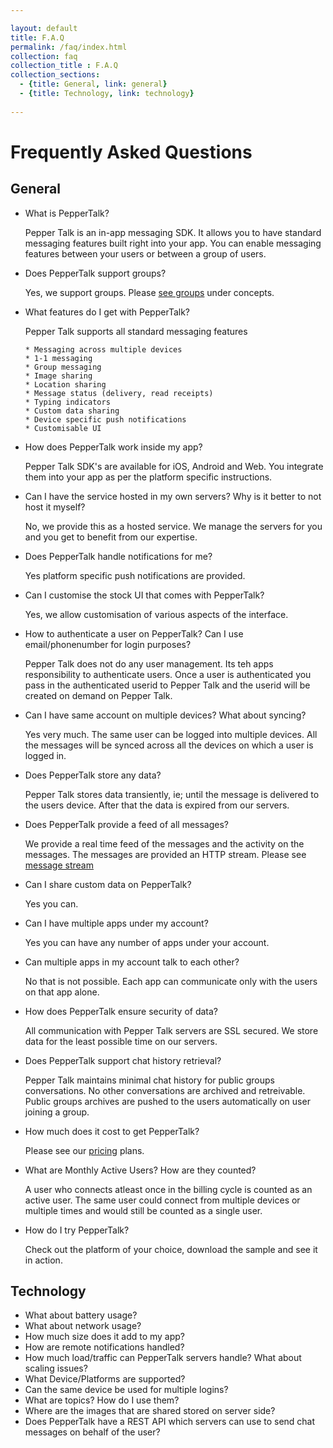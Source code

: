 ```yaml
---

layout: default
title: F.A.Q
permalink: /faq/index.html
collection: faq
collection_title : F.A.Q
collection_sections:
  - {title: General, link: general}
  - {title: Technology, link: technology}
  
---
```


# Frequently Asked Questions
## General

* What is PepperTalk?

    Pepper Talk is an in-app messaging SDK. It allows you to have standard messaging features built right into your app. You can enable messaging features between your users or between a group of users.

* Does PepperTalk support groups?

    Yes, we support groups. Please [see groups](/#groups) under concepts.

* What features do I get with PepperTalk?

    Pepper Talk supports all standard messaging features
  
      * Messaging across multiple devices
      * 1-1 messaging
      * Group messaging
      * Image sharing
      * Location sharing
      * Message status (delivery, read receipts)
      * Typing indicators
      * Custom data sharing
      * Device specific push notifications
      * Customisable UI


* How does PepperTalk work inside my app?

    Pepper Talk SDK's are available for iOS, Android and Web. You integrate them into your app as per the platform specific instructions.

* Can I have the service hosted in my own servers? Why is it better to not host it myself?

    No, we provide this as a hosted service. We manage the servers for you and you get to benefit from our expertise.

* Does PepperTalk handle notifications for me?

    Yes platform specific push notifications are provided.

* Can I customise the stock UI that comes with PepperTalk?

    Yes, we allow customisation of various aspects of the interface.

* How to authenticate a user on PepperTalk? Can I use email/phonenumber for login purposes?

    Pepper Talk does not do any user management. Its teh apps responsibility to authenticate users. Once a user is authenticated you pass in the authenticated userid to Pepper Talk and the userid will be created on demand on Pepper Talk.

* Can I have same account on multiple devices? What about syncing?

    Yes very much. The same user can be logged into multiple devices. All the messages will be synced across all the devices on which a user is logged in.

* Does PepperTalk store any data?

    Pepper Talk stores data transiently, ie; until the message is delivered to the users device. After that the data is expired from our servers.

* Does PepperTalk provide a feed of all messages?

    We provide a real time feed of the messages and the activity on the messages. The messages are provided an HTTP stream. Please see [message stream](https://github.com/Espreccino/PepperTalkMessageStream)

* Can I share custom data on PepperTalk?

    Yes you can.
    
* Can I have multiple apps under my account?

    Yes you can have any number of apps under your account.

* Can multiple apps in my account talk to each other?

    No that is not possible. Each app can communicate only with the users on that app alone.

* How does PepperTalk ensure security of data?

    All communication with Pepper Talk servers are SSL secured. We store data for the least possible time on our servers.

* Does PepperTalk support chat history retrieval?

    Pepper Talk maintains minimal chat history for public groups conversations. No other conversations are archived and retreivable. Public groups archives are pushed to the users automatically on user joining a group.

* How much does it cost to get PepperTalk?

    Please see our [pricing](http://getpeppertalk.com/#pricing) plans.

* What are Monthly Active Users? How are they counted?

    A user who connects atleast once in the billing cycle is counted as an active user. The same user could connect from multiple devices or multiple times and would still be counted as a single user.

* How do I try PepperTalk?

    Check out the platform of your choice, download the sample and see it in action. 


## Technology

* What about battery usage?
* What about network usage?
* How much size does it add to my app?
* How are remote notifications handled?
* How much load/traffic can PepperTalk servers handle? What about scaling issues?
* What Device/Platforms are supported?
* Can the same device be used for multiple logins?
* What are topics? How do I use them?
* Where are the images that are shared stored on server side?
* Does PepperTalk have a REST API which servers can use to send chat messages on behalf of the user?
